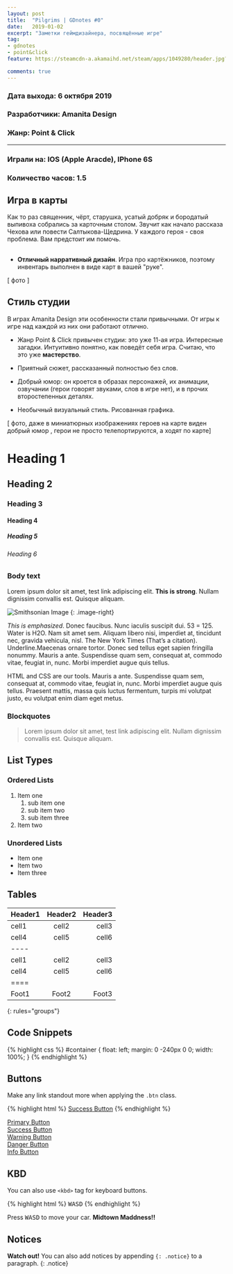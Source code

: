 ```yaml
---
layout: post
title:  "Pilgrims | GDnotes #0"
date:   2019-01-02
excerpt: "Заметки геймдизайнера, посвящённые игре"
tag:
- gdnotes
- point&click 
feature: https://steamcdn-a.akamaihd.net/steam/apps/1049280/header.jpg?t=1573131323

comments: true
---
```


### Дата выхода: 6 октября 2019 
### Разработчики: Amanita Design
### Жанр: Point & Click

----
### Играли на: IOS (Apple Aracde), IPhone 6S 
### Количество часов: 1.5 

			  
## Игра в карты
Как то раз священник, чёрт, старушка, усатый добряк и бородатый выпивоха собрались за карточным столом. Звучит как начало рассказа Чехова или повести Салтыкова-Щедрина.
 У каждого героя - своя проблема. Вам предстоит им помочь.
 
##  

* **Отличный нарративный дизайн**. Игра про картёжников, поэтому инвентарь выполнен в виде карт в вашей "руке". 

[ фото ]


## Стиль студии
В играх Amanita Design эти особенности стали привычными. От игры к игре над каждой из них они работают отлично.
* Жанр Point & Click привычен студии: это уже 11-ая игра. Интересные загадки. Интуитивно понятно, как поведёт себя игра. Считаю, что это уже **мастерство**.

* Приятный сюжет, рассказанный полностью без слов.

* Добрый юмор: он кроется в образах персонажей, их анимации, озвучании (герои говорят звуками, слов в игре нет), и в прочих второстепенных деталях.

* Необычный визуальный стиль. Рисованная графика.

[ фото, даже в миниатюрных изображениях героев на карте виден добрый юмор , герои не просто телепортируются, а ходят по карте]



# Heading 1

## Heading 2

### Heading 3

#### Heading 4

##### Heading 5

###### Heading 6

### Body text

Lorem ipsum dolor sit amet, test link adipiscing elit. **This is strong**. Nullam dignissim convallis est. Quisque aliquam.

![Smithsonian Image](https://mmistakes.github.io/minimal-mistakes/images/3953273590_704e3899d5_m.jpg)
{: .image-right}

*This is emphasized*. Donec faucibus. Nunc iaculis suscipit dui. 53 = 125. Water is H2O. Nam sit amet sem. Aliquam libero nisi, imperdiet at, tincidunt nec, gravida vehicula, nisl. The New York Times (That’s a citation). Underline.Maecenas ornare tortor. Donec sed tellus eget sapien fringilla nonummy. Mauris a ante. Suspendisse quam sem, consequat at, commodo vitae, feugiat in, nunc. Morbi imperdiet augue quis tellus.

HTML and CSS are our tools. Mauris a ante. Suspendisse quam sem, consequat at, commodo vitae, feugiat in, nunc. Morbi imperdiet augue quis tellus. Praesent mattis, massa quis luctus fermentum, turpis mi volutpat justo, eu volutpat enim diam eget metus.

### Blockquotes

> Lorem ipsum dolor sit amet, test link adipiscing elit. Nullam dignissim convallis est. Quisque aliquam.

## List Types

### Ordered Lists

1. Item one
   1. sub item one
   2. sub item two
   3. sub item three
2. Item two

### Unordered Lists

* Item one
* Item two
* Item three

## Tables

| Header1 | Header2 | Header3 |
|:-----|:-------:|--------:|
| cell1   | cell2   | cell3   |
| cell4   | cell5   | cell6   |
|----
| cell1   | cell2   | cell3   |
| cell4   | cell5   | cell6   |
|====
| Foot1   | Foot2   | Foot3
{: rules="groups"}

## Code Snippets

{% highlight css %}
#container {
  float: left;
  margin: 0 -240px 0 0;
  width: 100%;
}
{% endhighlight %}

## Buttons

Make any link standout more when applying the `.btn` class.

{% highlight html %}
<a href="#" class="btn btn-success">Success Button</a>
{% endhighlight %}

<div markdown="0"><a href="#" class="btn">Primary Button</a></div>
<div markdown="0"><a href="#" class="btn btn-success">Success Button</a></div>
<div markdown="0"><a href="#" class="btn btn-warning">Warning Button</a></div>
<div markdown="0"><a href="#" class="btn btn-danger">Danger Button</a></div>
<div markdown="0"><a href="#" class="btn btn-info">Info Button</a></div>

## KBD

You can also use `<kbd>` tag for keyboard buttons.

{% highlight html %}
<kbd>W</kbd><kbd>A</kbd><kbd>S</kbd><kbd>D</kbd>
{% endhighlight %}

Press <kbd>W</kbd><kbd>A</kbd><kbd>S</kbd><kbd>D</kbd> to move your car. **Midtown Maddness!!**

## Notices

**Watch out!** You can also add notices by appending `{: .notice}` to a paragraph.
{: .notice}
